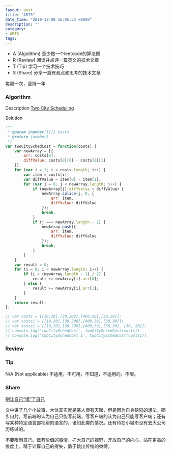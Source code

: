 ```yaml
---
layout: post
title: "ARTS"
date_time: "2019-12-08 16:05:33 +0800"
description: ""
category:
- ARTS
tags:
---
```



- A (Algotithm) 至少做一个leetcode的算法题
- R (Review) 阅读并点评一篇英文的技术文章
- T (Tip) 学习一个技术技巧
- S (Share) 分享一篇有观点和思考的技术文章

每周一次，坚持一年

### Algorithm

Description
[Two City Scheduling](https://leetcode-cn.com/problems/two-city-scheduling/)

Solution

```JavaScript
/**
 * @param {number[][]} costs
 * @return {number}
 */
var twoCitySchedCost = function(costs) {
    var newArray = [{
        arr: costs[0],
        diffValue: costs[0][0] - costs[0][1]
    }];
    for (var i = 1; i < costs.length; i++) {
        var item = costs[i];
        var diffValue = item[0] - item[1];
        for (var j = 0; j < newArray.length; j++) {
            if (newArray[j].diffValue > diffValue) {
                newArray.splice(j, 0, {
                    arr: item,
                    diffValue: diffValue
                });
                break;
            }
            if (j === newArray.length - 1) {
                newArray.push({
                    arr: item,
                    diffValue: diffValue
                });
                break;
            }
        }
    }
    var result = 0;
    for (i = 0; i < newArray.length; i++) {
        if (i < (newArray.length - 1) / 2) {
            result += newArray[i].arr[0];
        } else {
            result += newArray[i].arr[1];
        }
    }
    return result;
};

// var costs = [[10,20],[30,200],[400,50],[30,20]];
// var costs1 = [[10,20],[30,200],[400,50],[30,30]];
// var costs1 = [[10,20],[30,200],[400,50],[30,30], [30, 20]];
// console.log('twoCitySchedCost', twoCitySchedCost(costs))
// console.log('twoCitySchedCost 1', twoCitySchedCost(costs1))

```

### Review


### Tip

N/A (Not applicable) 不适用，不可用，不知道，不适用的，不限。

### Share

[别让自己“墙”了自己](https://coolshell.cn/articles/20276.html)

文中讲了几个小故事，大体其实就是某人很有天赋，但是因为自身狭隘的想法，固步自封。写前端的认为自己只能写前端，写客户端的认为自己只能写客户端；还有写某种特定语言鄙视别的语言的，诸如此类的情况。还有待在小城市没有去大公司历练过的。

不要限制自己。做有价值的事情，扩大自己的视野，开放自己的内心，站在更高的维度上，精于计算自己的得失，勇于跳出传统的束缚。
